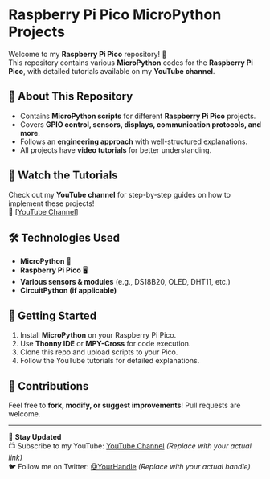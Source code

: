 # Raspberry Pi Pico MicroPython Projects

Welcome to my **Raspberry Pi Pico** repository! 🚀  
This repository contains various **MicroPython** codes for the **Raspberry Pi Pico**, with detailed tutorials available on my **YouTube channel**.

## 📌 About This Repository
- Contains **MicroPython scripts** for different **Raspberry Pi Pico** projects.
- Covers **GPIO control, sensors, displays, communication protocols, and more**.
- Follows an **engineering approach** with well-structured explanations.
- All projects have **video tutorials** for better understanding.

## 🎥 Watch the Tutorials
Check out my **YouTube channel** for step-by-step guides on how to implement these projects!  
🔗 [[YouTube Channel](https://www.youtube.com/channel/UCoss8fVeD9C1OdvUK_cz5mw)]

## 🛠️ Technologies Used
- **MicroPython** 🐍
- **Raspberry Pi Pico** 🖥️
- **Various sensors & modules** (e.g., DS18B20, OLED, DHT11, etc.)
- **CircuitPython (if applicable)**


## 🚀 Getting Started
1. Install **MicroPython** on your Raspberry Pi Pico.  
2. Use **Thonny IDE** or **MPY-Cross** for code execution.  
3. Clone this repo and upload scripts to your Pico.  
4. Follow the YouTube tutorials for detailed explanations.  

## 📢 Contributions
Feel free to **fork, modify, or suggest improvements**! Pull requests are welcome.  

---

🔔 **Stay Updated**  
📺 Subscribe to my YouTube: [YouTube Channel](#) *(Replace with your actual link)*  
🐦 Follow me on Twitter: [@YourHandle](#) *(Replace with your actual handle)*
